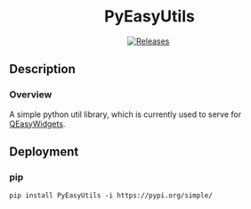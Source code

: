 <div align = "center">

# PyEasyUtils

[![Releases](https://img.shields.io/github/v/release/Spr-Aachen/PyEasyUtils?color=green&label=Release&logo=Github&logoColor=white&style=for-the-badge)](https://github.com/Spr-Aachen/PyEasyUtils/releases/latest)&nbsp;

</div>


## Description

### Overview

A simple python util library, which is currently used to serve for [QEasyWidgets](https://github.com/Spr-Aachen/QEasyWidgets).


## Deployment

### pip

```shell
pip install PyEasyUtils -i https://pypi.org/simple/
```